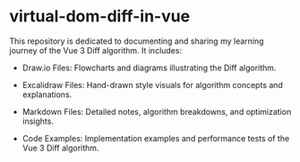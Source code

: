 # virtual-dom-diff-in-vue

This repository is dedicated to documenting and sharing my learning journey of the Vue 3 Diff algorithm. It includes:

- Draw.io Files: Flowcharts and diagrams illustrating the Diff algorithm.

- Excalidraw Files: Hand-drawn style visuals for algorithm concepts and explanations.

- Markdown Files: Detailed notes, algorithm breakdowns, and optimization insights.

- Code Examples: Implementation examples and performance tests of the Vue 3 Diff algorithm.